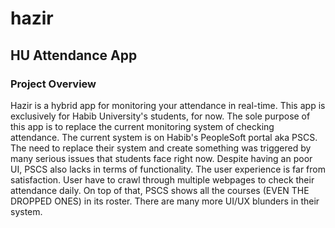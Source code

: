 # hazir
## HU Attendance App

### Project Overview
Hazir is a hybrid app for monitoring your attendance in real-time. This app is exclusively for Habib University's students, for now. The sole purpose of this app is to replace the current monitoring system of checking attendance. The current system is on Habib's PeopleSoft portal aka PSCS. The need to replace their system and create something was triggered by many serious issues that students face right now. Despite having an poor UI, PSCS also lacks in terms of functionality. The user experience is far from satisfaction. User have to crawl through multiple webpages to check their attendance daily. On top of that, PSCS shows all the courses (EVEN THE DROPPED ONES) in its roster. There are many more UI/UX blunders in their system. 
